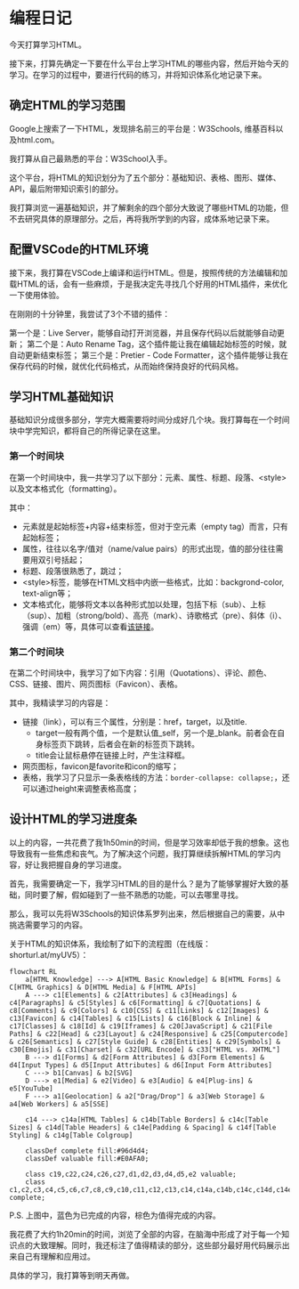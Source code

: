 # 编程日记

今天打算学习HTML。

接下来，打算先确定一下要在什么平台上学习HTML的哪些内容，然后开始今天的学习。在学习的过程中，要进行代码的练习，并将知识体系化地记录下来。

## 确定HTML的学习范围

Google上搜索了一下HTML，发现排名前三的平台是：W3Schools, 维基百科以及html.com。

我打算从自己最熟悉的平台：W3School入手。

这个平台，将HTML的知识划分为了五个部分：基础知识、表格、图形、媒体、API，最后附带知识索引的部分。

我打算浏览一遍基础知识，并了解剩余的四个部分大致说了哪些HTML的功能，但不去研究具体的原理部分。之后，再将我所学到的内容，成体系地记录下来。

## 配置VSCode的HTML环境

接下来，我打算在VSCode上编译和运行HTML。但是，按照传统的方法编辑和加载HTML的话，会有一些麻烦，于是我决定先寻找几个好用的HTML插件，来优化一下使用体验。

在刚刚的十分钟里，我尝试了3个不错的插件：

第一个是：Live Server，能够自动打开浏览器，并且保存代码以后就能够自动更新；
第二个是：Auto Rename Tag，这个插件能让我在编辑起始标签的时候，就自动更新结束标签；
第三个是：Pretier - Code Formatter，这个插件能够让我在保存代码的时候，就优化代码格式，从而始终保持良好的代码风格。

## 学习HTML基础知识

基础知识分成很多部分，学完大概需要将时间分成好几个块。我打算每在一个时间块中学完知识，都将自己的所得记录在这里。

### 第一个时间块

在第一个时间块中，我一共学习了以下部分：元素、属性、标题、段落、\<style>以及文本格式化（formatting）。

其中：

- 元素就是起始标签+内容+结束标签，但对于空元素（empty tag）而言，只有起始标签；
- 属性，往往以名字/值对（name/value pairs）的形式出现，值的部分往往需要用双引号括起；
- 标题、段落很熟悉了，跳过；
- \<style>标签，能够在HTML文档中内嵌一些格式，比如：backgrond-color, text-align等；
- 文本格式化，能够将文本以各种形式加以处理，包括下标（sub）、上标（sup）、加粗（strong/bold）、高亮（mark）、诗歌格式（pre）、斜体（i）、强调（em）等，具体可以查看[该链接](https://www.w3schools.com/html/html_formatting.asp)。

### 第二个时间块

在第二个时间块中，我学习了如下内容：引用（Quotations）、评论、颜色、CSS、链接、图片、网页图标（Favicon）、表格。

其中，我精读学习的内容是：

- 链接（link），可以有三个属性，分别是：href，target，以及title.
	- target一般有两个值，一个是默认值_self，另一个是_blank。前者会在自身标签页下跳转，后者会在新的标签页下跳转。
	- title会让鼠标悬停在链接上时，产生注释框。
- 网页图标，favicon是favorite和icon的缩写；
- 表格，我学习了只显示一条表格线的方法：`border-collapse: collapse;`，还可以通过height来调整表格高度；

## 设计HTML的学习进度条

以上的内容，一共花费了我1h50min的时间，但是学习效率却低于我的想象。这也导致我有一些焦虑和丧气。为了解决这个问题，我打算继续拆解HTML的学习内容，好让我把握自身的学习进度。

首先，我需要确定一下，我学习HTML的目的是什么？是为了能够掌握好大致的基础，同时要了解，假如碰到了一些不熟悉的功能，可以去哪里寻找。

那么，我可以先将W3Schools的知识体系罗列出来，然后根据自己的需要，从中挑选需要学习的内容。

关于HTML的知识体系，我绘制了如下的流程图（在线版：shorturl.at/myUV5）：

```mermaid
flowchart RL
	a[HTML Knowledge] ---> A[HTML Basic Knowledge] & B[HTML Forms] & C[HTML Graphics] & D[HTML Media] & F[HTML APIs]
	A ---> c1[Elements] & c2[Attributes] & c3[Headings] & c4[Paragraphs] & c5[Styles] & c6[Formatting] & c7[Quotations] & c8[Comments] & c9[Colors] & c10[CSS] & c11[Links] & c12[Images] & c13[Favicon] & c14[Tables] & c15[Lists] & c16[Block & Inline] & c17[Classes] & c18[Id] & c19[Iframes] & c20[JavaScript] & c21[File Paths] & c22[Head] & c23[Layout] & c24[Responsive] & c25[Computercode] & c26[Semantics] & c27[Style Guide] & c28[Entities] & c29[Symbols] & c30[Emojis] & c31[Charset] & c32[URL Encode] & c33["HTML vs. XHTML"]
	B ---> d1[Forms] & d2[Form Attributes] & d3[Form Elements] & d4[Input Types] & d5[Input Attributes] & d6[Input Form Attributes]
	C ---> b1[Canvas] & b2[SVG]
	D ---> e1[Media] & e2[Video] & e3[Audio] & e4[Plug-ins] & e5[YouTube]
	F ---> a1[Geolocation] & a2["Drag/Drop"] & a3[Web Storage] & a4[Web Workers] & a5[SSE]
	
	c14 ---> c14a[HTML Tables] & c14b[Table Borders] & c14c[Table Sizes] & c14d[Table Headers] & c14e[Padding & Spacing] & c14f[Table Styling] & c14g[Table Colgroup]
	
	classDef complete fill:#96d4d4;
	classDef valuable fill:#E0AFA0;
	
	class c19,c22,c24,c26,c27,d1,d2,d3,d4,d5,e2 valuable;
	class c1,c2,c3,c4,c5,c6,c7,c8,c9,c10,c11,c12,c13,c14,c14a,c14b,c14c,c14d,c14e,c14f complete;
```

P.S. 上图中，蓝色为已完成的内容，棕色为值得完成的内容。

我花费了大约1h20min的时间，浏览了全部的内容，在脑海中形成了对于每一个知识点的大致理解。同时，我还标注了值得精读的部分，这些部分最好用代码展示出来自己有理解和应用过。

具体的学习，我打算等到明天再做。